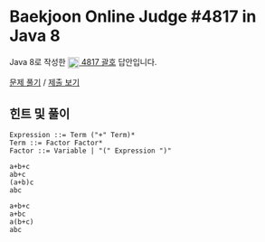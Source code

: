 # Baekjoon Online Judge #4817 in Java 8
Java 8로 작성한 [<img src="https://static.solved.ac/tier_small/16.svg" height="20" align="center">
4817 괄호](https://www.acmicpc.net/problem/4817) 답안입니다.

[문제 풀기](https://www.acmicpc.net/problem/4817) /
[제출 보기](https://www.acmicpc.net/source/87367246)

## 힌트 및 풀이
```ebnf
Expression ::= Term ("+" Term)*
Term ::= Factor Factor*
Factor ::= Variable | "(" Expression ")"
```

```
a+b+c
ab+c
(a+b)c
abc

a+b+c
a+bc
a(b+c)
abc
```

